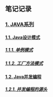 ## 笔记记录

### [1. JAVA系列]()
#### [1.1. Java设计模式](./java-series/Java%E8%AE%BE%E8%AE%A1%E6%A8%A1%E5%BC%8F/)
##### [1.1.1. 单例模式](./java-series/Java%E8%AE%BE%E8%AE%A1%E6%A8%A1%E5%BC%8F/01.%E5%8D%95%E4%BE%8B%E6%A8%A1%E5%BC%8F.md)
##### [1.1.2. 工厂方法模式](./java-series/Java%E8%AE%BE%E8%AE%A1%E6%A8%A1%E5%BC%8F/02.%E5%B7%A5%E5%8E%82%E6%96%B9%E6%B3%95%E6%A8%A1%E5%BC%8F.md)
#### [1.2. Java并发编程](./java-series/Java%E5%B9%B6%E5%8F%91%E7%BC%96%E7%A8%8B/)
##### [1.2.1. 并发编程的源头](./java-series/Java%E5%B9%B6%E5%8F%91%E7%BC%96%E7%A8%8B/0.%E5%B9%B6%E5%8F%91%E7%BC%96%E7%A8%8B%E7%9A%84%E6%BA%90%E5%A4%B4.md)